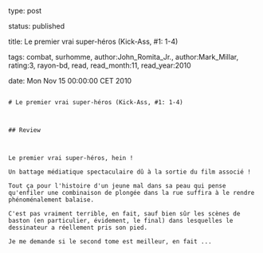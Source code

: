 type: post
status: published
title: Le premier vrai super-héros (Kick-Ass, #1: 1-4)
tags:  combat,  surhomme, author:John_Romita_Jr., author:Mark_Millar, rating:3, rayon-bd, read, read_month:11, read_year:2010
date: Mon Nov 15 00:00:00 CET 2010
~~~~~~
# Le premier vrai super-héros (Kick-Ass, #1: 1-4)

## Review

Le premier vrai super-héros, hein !  
Un battage médiatique spectaculaire dû à la sortie du film associé !  
Tout ça pour l'histoire d'un jeune mal dans sa peau qui pense qu'enfiler une combinaison de plongée dans la rue suffira à le rendre phénoménalement balaise.  
C'est pas vraiment terrible, en fait, sauf bien sûr les scènes de baston (en particulier, évidement, le final) dans lesquelles le dessinateur a réellement pris son pied.  
Je me demande si le second tome est meilleur, en fait ...